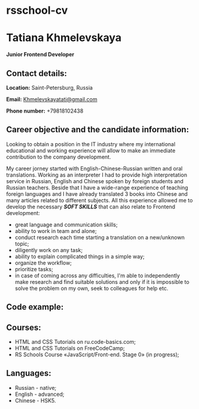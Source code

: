 # rsschool-cv
# Tatiana Khmelevskaya
**Junior Frontend Developer**
## **Contact details:**

**Location:** Saint-Petersburg, Russia

**Email:** Khmelevskayatati@gmail.com

**Phone number:** +79818102438

## **Career objective and the candidate information:**

Looking to obtain a position in the IT industry where my international educational and working experience will allow to make an immediate contribution to the company development. 

My career jorney started with English-Chinese-Russian written and oral translations. Working as an interpreter I had to provide high interpretation service in Russian, English and Chinese spoken by foreign students and Russian teachers. Beside that I have a wide-range experience of teaching foreign languages and I have already translated 3 books into Chinese and many articles related to different subjects. All this experience allowed me to develop the necessary ***SOFT SKILLS*** that can also relate to Frontend development:

* great language and communication skills;
* ability to work in team and alone;
* conduct research each time starting a translation on a new/unknown topic;
* diligently work on any task;
* ability to explain complicated things in a simple way;
* organize the workflow;
* prioritize tasks;
* in case of coming across any difficulties, I'm able to independently make research and find suitable solutions and only if it is impossible to solve the problem on my own, seek to colleagues for help etc.

## Code example:

## Courses:
* HTML and CSS Tutorials on ru.code-basics.com;
* HTML and CSS Tutorials on FreeCodeCamp;
* RS Schools Course «JavaScript/Front-end. Stage 0» (in progress);

## Languages:
* Russian - native;
* English - advanced;
* Chinese - HSK5. 
